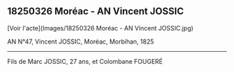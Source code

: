 ## 18250326 Moréac - AN Vincent JOSSIC

[Voir l'acte](Images/18250326 Moréac - AN Vincent JOSSIC.jpg)

AN N°47, Vincent JOSSIC, Moréac, Morbihan, 1825

***
Fils de Marc JOSSIC, 27 ans, et Colombane FOUGERÉ


